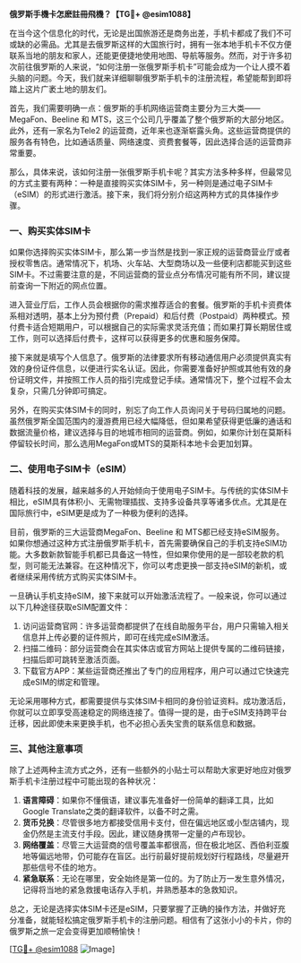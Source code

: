 **俄罗斯手機卡怎麽註冊飛機？【TG💪+ @esim1088】**

在当今这个信息化的时代，无论是出国旅游还是商务出差，手机卡都成了我们不可或缺的必需品。尤其是去俄罗斯这样的大国旅行时，拥有一张本地手机卡不仅方便联系当地的朋友和家人，还能更便捷地使用地图、导航等服务。然而，对于许多初次前往俄罗斯的人来说，“如何注册一张俄罗斯手机卡”可能会成为一个让人摸不着头脑的问题。今天，我们就来详细聊聊俄罗斯手机卡的注册流程，希望能帮到即将踏上这片广袤土地的朋友们。

首先，我们需要明确一点：俄罗斯的手机网络运营商主要分为三大类——MegaFon、Beeline 和 MTS，这三个公司几乎覆盖了整个俄罗斯的大部分地区。此外，还有一家名为Tele2 的运营商，近年来也逐渐崭露头角。这些运营商提供的服务各有特色，比如通话质量、网络速度、资费套餐等，因此选择合适的运营商非常重要。

那么，具体来说，该如何注册一张俄罗斯手机卡呢？其实方法多种多样，但最常见的方式主要有两种：一种是直接购买实体SIM卡，另一种则是通过电子SIM卡（eSIM）的形式进行激活。接下来，我们将分别介绍这两种方式的具体操作步骤。

### **一、购买实体SIM卡**

如果你选择购买实体SIM卡，那么第一步当然是找到一家正规的运营商营业厅或者授权零售店。通常情况下，机场、火车站、大型商场以及一些便利店都能买到这些SIM卡。不过需要注意的是，不同运营商的营业点分布情况可能有所不同，建议提前查询一下附近的网点位置。

进入营业厅后，工作人员会根据你的需求推荐适合的套餐。俄罗斯的手机卡资费体系相对透明，基本上分为预付费（Prepaid）和后付费（Postpaid）两种模式。预付费卡适合短期用户，可以根据自己的实际需求灵活充值；而如果打算长期居住或工作，则可以选择后付费卡，这样可以获得更多的优惠和服务保障。

接下来就是填写个人信息了。俄罗斯的法律要求所有移动通信用户必须提供真实有效的身份证件信息，以便进行实名认证。因此，你需要准备好护照或其他有效的身份证明文件，并按照工作人员的指引完成登记手续。通常情况下，整个过程不会太复杂，只需几分钟即可搞定。

另外，在购买实体SIM卡的同时，别忘了向工作人员询问关于号码归属地的问题。虽然俄罗斯全国范围内的漫游费用已经大幅降低，但如果希望获得更低廉的通话和数据流量价格，建议选择与目的地城市相同的运营商。例如，如果你计划在莫斯科停留较长时间，那么选用MegaFon或MTS的莫斯科本地卡会更加划算。

### **二、使用电子SIM卡（eSIM）**

随着科技的发展，越来越多的人开始倾向于使用电子SIM卡。与传统的实体SIM卡相比，eSIM具有体积小、无需物理插拔、支持多设备共享等诸多优点。尤其是在国际旅行中，eSIM更是成为了一种极为便利的选择。

目前，俄罗斯的三大运营商MegaFon、Beeline 和 MTS都已经支持eSIM服务。如果你想通过这种方式注册俄罗斯手机卡，首先需要确保自己的手机支持eSIM功能。大多数新款智能手机都已具备这一特性，但如果你使用的是一部较老款的机型，则可能无法兼容。在这种情况下，你可以考虑更换一部支持eSIM的新机，或者继续采用传统方式购买实体SIM卡。

一旦确认手机支持eSIM，接下来就可以开始激活流程了。一般来说，你可以通过以下几种途径获取eSIM配置文件：

1. 访问运营商官网：许多运营商都提供了在线自助服务平台，用户只需输入相关信息并上传必要的证件照片，即可在线完成eSIM激活。
2. 扫描二维码：部分运营商会在其实体店或官方网站上提供专属的二维码链接，扫描后即可跳转至激活页面。
3. 下载官方APP：某些运营商还推出了专门的应用程序，用户可以通过它快速完成eSIM的绑定和管理。

无论采用哪种方式，都需要提供与实体SIM卡相同的身份验证资料。成功激活后，你就可以立即享受高速稳定的网络连接了。值得一提的是，由于eSIM支持跨平台迁移，因此即使未来更换手机，也不必担心丢失宝贵的联系信息和数据。

### **三、其他注意事项**

除了上述两种主流方式之外，还有一些额外的小贴士可以帮助大家更好地应对俄罗斯手机卡注册过程中可能出现的各种状况：

1. **语言障碍**：如果你不懂俄语，建议事先准备好一份简单的翻译工具，比如Google Translate之类的翻译软件，以备不时之需。
2. **货币兑换**：尽管很多地方都接受信用卡支付，但在偏远地区或小型店铺内，现金仍然是主流支付手段。因此，建议随身携带一定量的卢布现钞。
3. **网络覆盖**：尽管三大运营商的信号覆盖率都很高，但在极北地区、西伯利亚腹地等偏远地带，仍可能存在盲区。出行前最好提前规划好行程路线，尽量避开那些信号不佳的地方。
4. **紧急联系**：无论在哪里，安全始终是第一位的。为了防止万一发生意外情况，记得将当地的紧急救援电话存入手机，并熟悉基本的急救知识。

总之，无论是选择实体SIM卡还是eSIM，只要掌握了正确的操作方法，并做好充分准备，就能轻松搞定俄罗斯手机卡的注册问题。相信有了这张小小的卡片，你的俄罗斯之旅一定会变得更加顺畅愉快！

[[TG💪+ @esim1088](https://t.me/s/esim1088) ![Image](https://i.postimg.cc/4NQfJmqS/Snipaste-2025-05-13-00-14-12.png)]